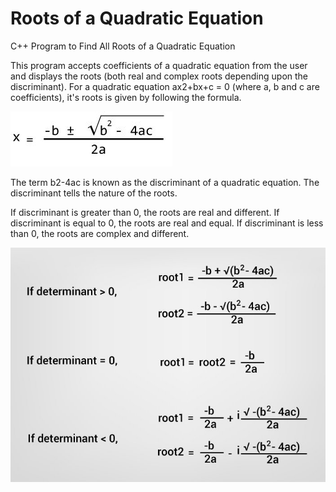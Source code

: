 
# Roots of a Quadratic Equation

C++ Program to Find All Roots of a Quadratic Equation

This program accepts coefficients of a quadratic equation from the user and displays the roots (both real and complex roots depending upon the discriminant).
For a quadratic equation ax2+bx+c = 0 (where a, b and c are coefficients), it's roots is given by following the formula.


![Screenshot](roots-quadratic-equation.jpg)


The term b2-4ac is known as the discriminant of a quadratic equation. The discriminant tells the nature of the roots.

If discriminant is greater than 0, the roots are real and different.
If discriminant is equal to 0, the roots are real and equal.
If discriminant is less than 0, the roots are complex and different.


![Screenshot](quadratic-equation-roots.jpg)
